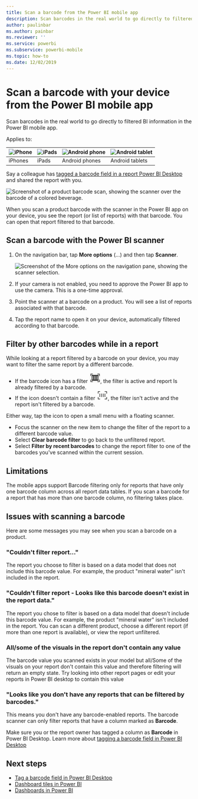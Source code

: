```yaml
---
title: Scan a barcode from the Power BI mobile app
description: Scan barcodes in the real world to go directly to filtered BI information in the Power BI mobile app.
author: paulinbar
ms.author: painbar
ms.reviewer: ''
ms.service: powerbi
ms.subservice: powerbi-mobile
ms.topic: how-to
ms.date: 12/02/2019
---
```

# Scan a barcode with your device from the Power BI mobile app
Scan barcodes in the real world to go directly to filtered BI information in the Power BI mobile app.


Applies to:

| ![iPhone](./media/mobile-apps-qr-code/ios-logo-40-px.png) | ![iPads](./media/mobile-apps-qr-code/ios-logo-40-px.png) | ![Android phone](././media/mobile-apps-qr-code/android-logo-40-px.png) | ![Android tablet](././media/mobile-apps-qr-code/android-logo-40-px.png) |
|:--- |:--- |:--- |:--- |
|iPhones |iPads |Android phones |Android tablets |

Say a colleague has [tagged a barcode field in a report Power BI Desktop](../../transform-model/desktop-mobile-barcodes.md) and shared the report with you. 

![Screenshot of a product barcode scan, showing the scanner over the barcode of a colored beverage.](media/mobile-apps-scan-barcode-iphone/power-bi-barcode-scanner.png)

When you scan a product barcode with the scanner in the Power BI app on your device, you see the report (or list of reports) with that barcode. You can open that report filtered to that barcode.

## Scan a barcode with the Power BI scanner
1. On the navigation bar, tap **More options** (...) and then tap **Scanner**.

    ![Screenshot of the More options on the navigation pane, showing the scanner selection.](media/mobile-apps-scan-barcode-iphone/power-bi-scanner.png)

2. If your camera is not enabled, you need to approve the Power BI app to use the camera. This is a one-time approval. 
4. Point the scanner at a barcode on a product. You will see a list of reports associated with that barcode.
5. Tap the report name to open it on your device, automatically filtered according to that barcode.

## Filter by other barcodes while in a report
While looking at a report filtered by a barcode on your device, you may want to filter the same report by a different barcode.

* If the barcode icon has a filter ![Filtered icon](media/mobile-apps-scan-barcode-iphone/power-bi-barcode-filtered-icon-black.png), the filter is active and report Is already filtered by a barcode. 
* If the icon doesn't contain a filter ![Unfiltered icon](media/mobile-apps-scan-barcode-iphone/power-bi-barcode-unfiltered-icon.png), the filter isn't active and the report isn't filtered by a barcode. 

Either way, tap the icon to open a small menu with a floating scanner.

* Focus the scanner on the new item to change the filter of the report to a different barcode value. 
* Select **Clear barcode filter** to go back to the unfiltered report.
* Select **Filter by recent barcodes** to change the report filter to one of the barcodes you've scanned within the current session.

## Limitations

The mobile apps support Barcode filtering only for reports that have only one barcode column across all report data tables. If you scan a barcode for a report that has more than one barcode column, no filtering takes place.

## Issues with scanning a barcode
Here are some messages you may see when you scan a barcode on a product.

### "Couldn't filter report..."
The report you choose to filter is based on a data model that does not include this barcode value. For example, the product "mineral water" isn't included in the report.

### "Couldn't filter report - Looks like this barcode doesn't exist in the report data."
The report you chose to filter is based on a data model that doesn't include this barcode value. For example, the product "mineral water" isn't included in the report. You can scan a different product, choose a different report (if more than one report is available), or view the report unfiltered.  

### All/some of the visuals in the report don't contain any value
The barcode value you scanned exists in your model but all/Some of the visuals on your report don't contain this value and therefore filtering will return an empty state. Try looking into other report pages or edit your reports in Power BI desktop to contain this value 

### "Looks like you don't have any reports that can be filtered by barcodes."
This means you don't have any barcode-enabled reports. The barcode scanner can only filter reports that have a column marked as **Barcode**.  

Make sure you or the report owner has tagged a column as **Barcode** in Power BI Desktop. Learn more about [tagging a barcode field in Power BI Desktop](../../transform-model/desktop-mobile-barcodes.md)

## Next steps
* [Tag a barcode field in Power BI Desktop](../../transform-model/desktop-mobile-barcodes.md)
* [Dashboard tiles in Power BI](../end-user-tiles.md)
* [Dashboards in Power BI](../end-user-dashboards.md)
